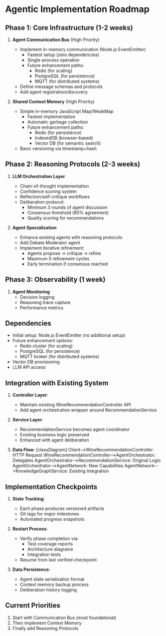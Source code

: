 # Agentic Implementation Roadmap

## Phase 1: Core Infrastructure (1-2 weeks)
1. **Agent Communication Bus** (High Priority)
   - Implement in-memory communication (Node.js EventEmitter)
     * Fastest setup (zero dependencies)
     * Single-process operation
     * Future enhancement paths:
       - Redis (for scaling)
       - PostgreSQL (for persistence)
       - MQTT (for distributed systems)
   - Define message schemas and protocols
   - Add agent registration/discovery

2. **Shared Context Memory** (High Priority)
   - Simple in-memory JavaScript Map/WeakMap
     * Fastest implementation
     * Automatic garbage collection
     * Future enhancement paths:
       - Redis (for persistence)
       - IndexedDB (browser-based)
       - Vector DB (for semantic search)
   - Basic versioning via timestamp+hash

## Phase 2: Reasoning Protocols (2-3 weeks)
1. **LLM Orchestration Layer**
   - Chain-of-thought implementation
   - Confidence scoring system
   - Reflection/self-critique workflows
   - Deliberation protocol:
     * Minimum 3 rounds of agent discussion
     * Consensus threshold (80% agreement)
     * Quality scoring for recommendations

2. **Agent Specialization**
   - Enhance existing agents with reasoning protocols
   - Add Debate Moderator agent
   - Implement iterative refinement:
     * Agents propose → critique → refine
     * Maximum 5 refinement cycles
     * Early termination if consensus reached

## Phase 3: Observability (1 week)
1. **Agent Monitoring**
   - Decision logging
   - Reasoning trace capture
   - Performance metrics

## Dependencies
- Initial setup: Node.js EventEmitter (no additional setup)
- Future enhancement options:
  * Redis cluster (for scaling)
  * PostgreSQL (for persistence)
  * MQTT broker (for distributed systems)
- Vector DB provisioning
- LLM API access

## Integration with Existing System

1. **Controller Layer**:
   - Maintain existing WineRecommendationController API
   - Add agent orchestration wrapper around RecommendationService

2. **Service Layer**:
   - RecommendationService becomes agent coordinator
   - Existing business logic preserved
   - Enhanced with agent deliberation

3. **Data Flow**:
   [classDiagram]
   Client-->WineRecommendationController: HTTP Request
   WineRecommendationController-->AgentOrchestrator: Delegates
   AgentOrchestrator-->RecommendationService: Original Logic
   AgentOrchestrator-->AgentNetwork: New Capabilities
   AgentNetwork-->KnowledgeGraphService: Existing Integration

## Implementation Checkpoints

1. **State Tracking**:
   - Each phase produces versioned artifacts
   - Git tags for major milestones
   - Automated progress snapshots

2. **Restart Process**:
   - Verify phase completion via:
     * Test coverage reports
     * Architecture diagrams
     * Integration tests
   - Resume from last verified checkpoint

3. **Data Persistence**:
   - Agent state serialization format
   - Context memory backup process
   - Deliberation history logging

## Current Priorities
1. Start with Communication Bus (most foundational)
2. Then implement Context Memory
3. Finally add Reasoning Protocols